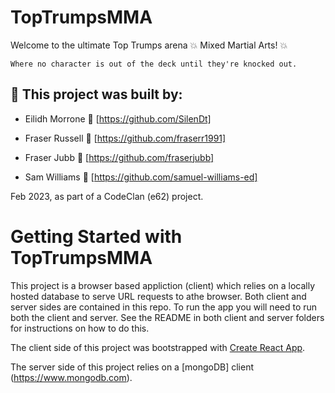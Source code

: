 # TopTrumpsMMA

Welcome to the ultimate Top Trumps arena :boom: Mixed Martial Arts! :boom:

    Where no character is out of the deck until they're knocked out. 


## :wrench: This project was built by: 

- Eilidh Morrone  :link:  [https://github.com/SilenDt]

- Fraser Russell  :link:  [https://github.com/fraserr1991]

- Fraser Jubb  :link:  [https://github.com/fraserjubb]

- Sam Williams  :link:  [https://github.com/samuel-williams-ed]

Feb 2023, as part of a CodeClan (e62) project. 

# Getting Started with TopTrumpsMMA

This project is a browser based appliction (client) which relies on a locally hosted database to serve URL requests to athe browser. Both client and server sides are contained in this repo. To run the app you will need to run both the client and server. See the README in both client and server folders for instructions on how to do this. 

The client side of this project was bootstrapped with [Create React App](https://github.com/facebook/create-react-app).

The server side of this project relies on a [mongoDB] client (https://www.mongodb.com).


